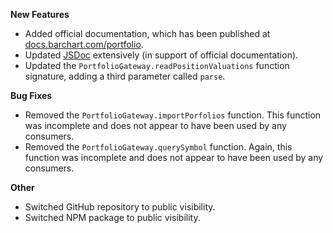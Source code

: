 **New Features**

* Added official documentation, which has been published at [docs.barchart.com/portfolio](https://docs.barchart.com/portfolio).
* Updated [JSDoc](https://jsdoc.app/) extensively (in support of official documentation).
* Updated the ```PortfolioGateway.readPositionValuations``` function signature, adding a third parameter called ```parse```.

**Bug Fixes**

* Removed the `PortfolioGateway.importPorfolios` function. This function was incomplete and does not appear to have been used by any consumers.
* Removed the `PortfolioGateway.querySymbol` function. Again, this function was incomplete and does not appear to have been used by any consumers.

**Other**

* Switched GitHub repository to public visibility.
* Switched NPM package to public visibility.